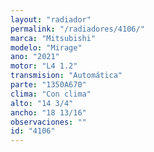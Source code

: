```yaml
---
layout: "radiador"
permalink: "/radiadores/4106/"
marca: "Mitsubishi"
modelo: "Mirage"
ano: "2021"
motor: "L4 1.2"
transmision: "Automática"
parte: "1350A670"
clima: "Con clima"
alto: "14 3/4"
ancho: "18 13/16"
observaciones: ""
id: "4106"
---
```


